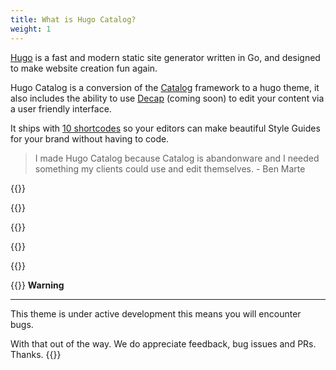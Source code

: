 ```yaml
---
title: What is Hugo Catalog?
weight: 1
---
```


[Hugo](https://gohugo.io) is a fast and modern static site generator written in Go, and designed to make website creation fun again.

Hugo Catalog is a conversion of the [Catalog](https://catalog.style) framework to a hugo theme, it also includes the ability to use [Decap](https://decapcms.org) (coming soon) to edit your content via a user friendly interface.

It ships with [10 shortcodes](/shortcodes) so your editors can make beautiful Style Guides for your brand without having to code.

> I made Hugo Catalog because Catalog is abandonware and I needed something my clients could use and edit themselves. - Ben Marte

{{<divider-title text="How does Hugo Catalog help you?">}}

{{<bullet type="do" leadingText="Consistency:" text="Provides a cohesive experience across all of your brand touchpoints by providing a single source of truth">}}

{{<bullet type="do" leadingText="Efficiency:" text="Less time concentrating on details that the design system already accounts for. More time focussing on user experience, flows, iterating, building valuable new features, and improving your products">}}

{{<bullet type="do" leadingText="Onboarding:" text="Helps provide an overview of your brand and the expectations of anyone representing it">}}

{{<bullet type="do" leadingText="Culture:" text="Promotes and encourages value in design, internally across all teams">}}

{{<hint type="warning" span="6">}}
**Warning**

---

This theme is under active development this means you will encounter bugs.

With that out of the way. We do appreciate feedback, bug issues and PRs. Thanks.
{{</hint>}}
